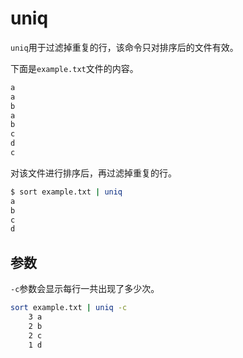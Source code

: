 # uniq

`uniq`用于过滤掉重复的行，该命令只对排序后的文件有效。

下面是`example.txt`文件的内容。

```bash
a
a
b
a
b
c
d
c
```

对该文件进行排序后，再过滤掉重复的行。

```bash
$ sort example.txt | uniq
a
b
c
d
```

## 参数

`-c`参数会显示每行一共出现了多少次。

```bash
sort example.txt | uniq -c
    3 a
    2 b
    2 c
    1 d
```
